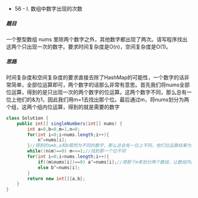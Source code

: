 * 56 - I. 数组中数字出现的次数
##### 题目
一个整型数组 nums 里除两个数字之外，其他数字都出现了两次。请写程序找出这两个只出现一次的数字。要求时间复杂度是O(n)，空间复杂度是O(1)。
##### 思路
时间复杂度和空间复杂度的要求直接去除了HashMap的可能性，一个数字的话非常简单，全部位运算即可，两个数字的话那么非常有意思。首先我们将nums全部位运算，得到的是只出现一次的两个数字的位运算。这两个数字不同，那么总有一位上他们的&为1，因此我们用m=1去找出那个位。最后通过m，将nums划分为两个组，这两个组内位运算，得到的就是需要的数字
```java
class Solution {
    public int[] singleNumbers(int[] nums) {
        int a=0,b=0,m=1,n=0;
        for(int i=0;i<nums.length;i++){
            n^=nums[i];
        }//得到的a⊕b,a和b既然为不同的数字，那么总会有一位上不同，他们位运算结果为1
        while((n&m)==0) m<<=1;//找到那一个位不同
        for(int i=0;i<nums.length;i++){
            if((m&nums[i])==0) a^=nums[i];//用那个m来划分两个数组，让数组内部位运算，得到的就是想要的
            else b^=nums[i];
        }
        return new int[]{a,b};
    }
}
```
